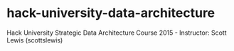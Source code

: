 # hack-university-data-architecture
Hack University Strategic Data Architecture Course 2015 -  Instructor:  Scott Lewis (scottslewis)
